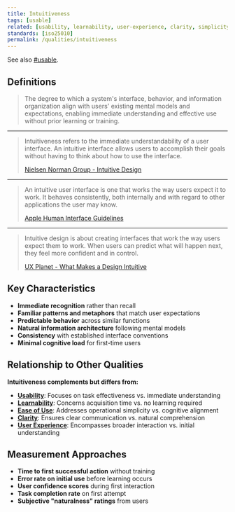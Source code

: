 ```yaml
---
title: Intuitiveness
tags: [usable]
related: [usability, learnability, user-experience, clarity, simplicity, self-descriptiveness, understandability]
standards: [iso25010]
permalink: /qualities/intuitiveness
---
```


See also [#usable](/tag-usable).

## Definitions

>The degree to which a system's interface, behavior, and information organization align with users' existing mental models and expectations, enabling immediate understanding and effective use without prior learning or training.

<hr class="with-no-margin"/>

>Intuitiveness refers to the immediate understandability of a user interface. An intuitive interface allows users to accomplish their goals without having to think about how to use the interface.
>
>[Nielsen Norman Group - Intuitive Design](https://www.nngroup.com/articles/intuitive-navigation/)

<hr class="with-no-margin"/>

>An intuitive user interface is one that works the way users expect it to work. It behaves consistently, both internally and with regard to other applications the user may know.
>
>[Apple Human Interface Guidelines](https://developer.apple.com/design/human-interface-guidelines/)

<hr class="with-no-margin"/>

>Intuitive design is about creating interfaces that work the way users expect them to work. When users can predict what will happen next, they feel more confident and in control.
>
>[UX Planet - What Makes a Design Intuitive](https://uxplanet.org/what-makes-a-design-intuitive-4b7a5f93a779)

## Key Characteristics

- **Immediate recognition** rather than recall
- **Familiar patterns and metaphors** that match user expectations
- **Predictable behavior** across similar functions
- **Natural information architecture** following mental models
- **Consistency** with established interface conventions
- **Minimal cognitive load** for first-time users

## Relationship to Other Qualities

**Intuitiveness complements but differs from:**

- **[Usability](/qualities/usability)**: Focuses on task effectiveness vs. immediate understanding
- **[Learnability](/qualities/learnability)**: Concerns acquisition time vs. no learning required
- **[Ease of Use](/qualities/ease-of-use)**: Addresses operational simplicity vs. cognitive alignment
- **[Clarity](/qualities/clarity)**: Ensures clear communication vs. natural comprehension
- **[User Experience](/qualities/user-experience)**: Encompasses broader interaction vs. initial understanding

## Measurement Approaches

- **Time to first successful action** without training
- **Error rate on initial use** before learning occurs
- **User confidence scores** during first interaction
- **Task completion rate** on first attempt
- **Subjective "naturalness" ratings** from users